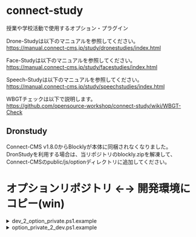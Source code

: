 # connect-study
授業や学校活動で使用するオプション・プラグイン  
  
Drone-Studyは以下のマニュアルを参照してください。  
https://manual.connect-cms.jp/study/dronestudies/index.html  
  
Face-Studyは以下のマニュアルを参照してください。  
https://manual.connect-cms.jp/study/facestudies/index.html  
  
Speech-Studyは以下のマニュアルを参照してください。  
https://manual.connect-cms.jp/study/speechstudies/index.html  
  
WBGTチェックは以下で説明します。  
https://github.com/opensource-workshop/connect-study/wiki/WBGT-Check

## Dronstudy

Connect-CMS v1.8.0からBlocklyが本体に同梱されなくなりました。
DronStudyを利用する場合は、当リポジトリのblockly.zipを解凍して、Connect-CMSのpublic/js/optionディレクトリに追加してください。

# オプションリポジトリ ←→ 開発環境にコピー(win)

<details>
<summary>dev_2_option_private.ps1.example</summary>

```shell
# コピー元のルートPATH
$src_root_dir = "C:\path_to_dev_connect-cms\"
# コピー先のルートPATH
$dist_root_dir = "C:\path_to_connect-study_dir\"

### コピー（robocopy <コピー元> <コピー先>）
Copy-Item -Path "${src_root_dir}composer-option.json" -Destination "${dist_root_dir}"
Copy-Item -Path "${src_root_dir}composer-option.lock" -Destination "${dist_root_dir}"
```
</details>

<details>
<summary>option_private_2_dev.ps1.example</summary>

```shell
# コピー元のルートPATH
$src_root_dir = "C:\path_to_connect-study_dir\"
# コピー先のルートPATH
$dist_root_dir = "C:\path_to_dev_connect-cms\"

Copy-Item -Path "${src_root_dir}composer-option.json" -Destination "${dist_root_dir}"
Copy-Item -Path "${src_root_dir}composer-option.lock" -Destination "${dist_root_dir}"
```
</details>
